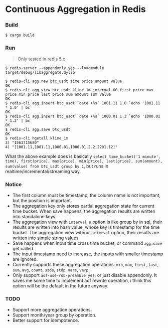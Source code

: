 # Continuous Aggregation in Redis

### Build

`$ cargo build`

### Run

> Only tested in redis 5.x

```shell
$ redis-server --appendonly yes --loadmodule target/debug/libaggregate.dylib
```

```shell
$ redis-cli agg.new btc_usdt time price amount value
OK
$ redis-cli agg.view btc_usdt kline_1m interval 60 first price max price min price last price sum amount sum value
OK
$ redis-cli agg.insert btc_usdt `date +%s` 1001.11 1.0 `echo '1001.11 * 1.0' | bc`
OK
$ redis-cli agg.insert btc_usdt `date +%s` 1000.01 1.2 `echo '1000.01 * 1.2' | bc`
OK
$ redis-cli agg.save btc_usdt
OK
$ redis-cli hgetall kline_1m
3) "1563715680"
4) "[1001.11,1001.11,1000.01,1000.01,2.2,2201.12]"
```

What the above example does is basically ``select time_bucket('1 minute', time), first(price), max(price), min(price), last(price), sum(amount), sum(value) from btc_usdt group by 1``, but runs in realtime/incremental/streaming way.

### Notice

* The first column must be timestamp, the column name is not important, but the position is important.
* The aggregation key only stores partial aggregation state for current time bucket. When save happens, the aggregation results are written into standalone keys.
* The aggregation view with ``interval n`` option is like group by in sql, their results are written into hash value, whose key is timestamp for the time bucket. The aggregation view without ``interval`` option, their results are written into simple string values. 
* Save happens when input time cross time bucket, or command `agg.save` get called.
* The input timestamp need to increase, the inputs with smaller timestamp are ignored.
* Currently supports these aggregation operations:  ``min``, ``max``, ``first``, ``last``, ``sum``, ``avg``, ``count``, ``stds``, ``stdp``, ``vars``, ``varp``.
* Only support ``aof-use-rdb-preamble yes``, or just disable appendonly. It saves me some time to implement aof rewrite operation, i think this option will be the default in the future anyway.

### TODO

* Support more aggregation operations.
* Support month/year group by operation.
* Better support for idempotence.
